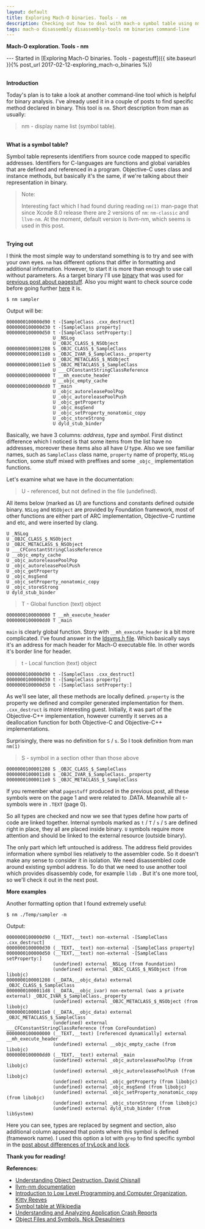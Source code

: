 ```yaml
---
layout: default
title: Exploring Mach-O binaries. Tools - nm
description: Checking out how to deal with mach-o symbol table using nm
tags: mach-o disassembly disassembly-tools nm binaries command-line
---
```


**Mach-O exploration. Tools - nm**

--- Started in [Exploring Mach-O binaries. Tools - pagestuff]({{ site.baseurl }}{% post_url 2017-02-12-exploring_mach-o_binaries %})
<br/>
<br/>

**Introduction**

Today's plan is to take a look at another command-line tool which is helpful for binary analysis. I've already used it in a couple of posts to find specific method declared in binary. This tool is `nm`. Short description from man as usually:

> nm - display name list (symbol table). 

<br>**What is a symbol table?**

Symbol table represents identifiers from source code mapped to specific addresses. Identifiers for C-languages are functions and global variables that are defined and referenced in a program. Objective-C uses class and instance methods, but basically it's the same, if we're talking about their representation in binary.

> Note:
>
> Interesting fact which I had found during reading `nm(1)` man-page that since Xcode 8.0 release there are 2 versions of `nm`: `nm-classic` and `llvm-nm`. At the moment, default version is llvm-nm, which seems is used in this post.

<br>**Trying out**

I think the most simple way to understand something is to try and see with your own eyes. `nm` has different options that differ in formatting and additional information. However, to start it is more than enough to use call without parameters. As a target binary I'll use [binary](https://github.com/skyylex/sampler/raw/master/exploring_mach-o_binaries-tools_pagestuff/output/sampler) that was used for [previous post about pagestuff]({{site.url}}/exploring_mach-o_binaries). Also you might want to check source code before going further [here](https://github.com/skyylex/sampler/blob/master/exploring_mach-o_binaries-tools_pagestuff/sampler/main.m) it is.

```
$ nm sampler
```

Output will be:

```
0000000100000d90 t -[SampleClass .cxx_destruct]
0000000100000d30 t -[SampleClass property]
0000000100000d50 t -[SampleClass setProperty:]
                 U _NSLog
                 U _OBJC_CLASS_$_NSObject
0000000100001208 S _OBJC_CLASS_$_SampleClass
00000001000011d8 s _OBJC_IVAR_$_SampleClass._property
                 U _OBJC_METACLASS_$_NSObject
00000001000011e0 S _OBJC_METACLASS_$_SampleClass
                 U ___CFConstantStringClassReference
0000000100000000 T __mh_execute_header
                 U __objc_empty_cache
0000000100000dd0 T _main
                 U _objc_autoreleasePoolPop
                 U _objc_autoreleasePoolPush
                 U _objc_getProperty
                 U _objc_msgSend
                 U _objc_setProperty_nonatomic_copy
                 U _objc_storeStrong
                 U dyld_stub_binder
```

Basically, we have 3 columns: *address*, *type* and *symbol*. First distinct difference which I noticed is that some items from the list have no addresses, moreover these items also all have *U* type. Also we see familiar names, such as `SampleClass` class name, `property` name of property, `NSLog` function, some stuff mixed with preffixes and some `_objc_` implementation functions.

Let's examine what we have in the documentation:

> U - referenced, but not defined in the file (undefined).

All items below (marked as *U*) are functions and constants defined outside binary. `NSLog` and `NSObject` are provided by Foundation framework, most of other functions are either part of ARC implementation, Objective-C runtime and etc, and were inserted by clang.

```
U _NSLog
U _OBJC_CLASS_$_NSObject
U _OBJC_METACLASS_$_NSObject
U ___CFConstantStringClassReference
U __objc_empty_cache
U _objc_autoreleasePoolPop
U _objc_autoreleasePoolPush
U _objc_getProperty
U _objc_msgSend
U _objc_setProperty_nonatomic_copy
U _objc_storeStrong
U dyld_stub_binder
```

> T - Global function (text) object

```
0000000100000000 T __mh_execute_header
0000000100000dd0 T _main
```

`main` is clearly global function. Story with `__mh_execute_header` is a bit more complicated. I've found answer in the [ldsyms.h file](https://opensource.apple.com/source/cctools/cctools-466/include/mach-o/ldsyms.h.auto.html). Which basically says it's an address for mach header for Mach-O executable file. In other words it's border line for header. 

> t - Local function (text) object

```
0000000100000d90 t -[SampleClass .cxx_destruct]
0000000100000d30 t -[SampleClass property]
0000000100000d50 t -[SampleClass setProperty:]
```

As we'll see later, all these methods are locally defined. `property` is the property we defined and compiler generated implementation for them. `.cxx_destruct` is more interesting guest. Initially, it was part of the Objective-C++ implementation, however currently it serves as a deallocation function for both Objective-C and Objective-C++ implementations.

Surprisingly, there was no definition for `S` / `s`. So I took definition from man `nm(1)`

> S - symbol in a section other than those above

```
0000000100001208 S _OBJC_CLASS_$_SampleClass
00000001000011d8 s _OBJC_IVAR_$_SampleClass._property
00000001000011e0 S _OBJC_METACLASS_$_SampleClass
```

If you remember what `pagestuff` produced in the previous post, all these symbols were on the page 1 and were related to .DATA. Meanwhile all `t`-symbols were in `.TEXT` (page 0).

So all types are checked and now we see that types define how parts of code are linked together. Internal symbols marked as `t` / `T` / `s` / `S` are defined right in place, they all are placed inside binary. `U` symbols require more attention and should be linked to the external resource (outside binary).

The only part which left untouched is address. The address field provides information where symbol lies relatively to the assembler code. So it doesn't make any sense to consider it in isolation. We need disassembled code around existing symbol address. To do that we need to use another tool which provides disassembly code, for example `lldb `. But it's one more tool, so we'll check it out in the next post.

**More examples**

Another formatting option that I found extremely useful:
```
$ nm ./Temp/sampler -m
```

Output:

```
0000000100000d90 (__TEXT,__text) non-external -[SampleClass .cxx_destruct]
0000000100000d30 (__TEXT,__text) non-external -[SampleClass property]
0000000100000d50 (__TEXT,__text) non-external -[SampleClass setProperty:]
                 (undefined) external _NSLog (from Foundation)
                 (undefined) external _OBJC_CLASS_$_NSObject (from libobjc)
0000000100001208 (__DATA,__objc_data) external _OBJC_CLASS_$_SampleClass
00000001000011d8 (__DATA,__objc_ivar) non-external (was a private external) _OBJC_IVAR_$_SampleClass._property
                 (undefined) external _OBJC_METACLASS_$_NSObject (from libobjc)
00000001000011e0 (__DATA,__objc_data) external _OBJC_METACLASS_$_SampleClass
                 (undefined) external ___CFConstantStringClassReference (from CoreFoundation)
0000000100000000 (__TEXT,__text) [referenced dynamically] external __mh_execute_header
                 (undefined) external __objc_empty_cache (from libobjc)
0000000100000dd0 (__TEXT,__text) external _main
                 (undefined) external _objc_autoreleasePoolPop (from libobjc)
                 (undefined) external _objc_autoreleasePoolPush (from libobjc)
                 (undefined) external _objc_getProperty (from libobjc)
                 (undefined) external _objc_msgSend (from libobjc)
                 (undefined) external _objc_setProperty_nonatomic_copy (from libobjc)
                 (undefined) external _objc_storeStrong (from libobjc)
                 (undefined) external dyld_stub_binder (from libSystem)
```

Here you can see, types are replaced by segment and section, also additional column appeared that points where this symbol is defined (framework name). I used this option a lot with `grep` to find specific symbol in the [post about differences of tryLock and lock]({{site.url}}/trylock_vs_lock).

**Thank you for reading!**

**References:**

- [Understanding Object Destruction. David Chisnall](http://www.informit.com/articles/article.aspx?p=1806938&seqNum=12)
- [llvm-nm documentation](https://llvm.org/docs/CommandGuide/llvm-nm.html) 
- [Introduction to Low Level Programming and Computer Organization, Kitty Reeves](http://web.cse.ohio-state.edu/~reeves.92/CSE2421au12/SlidesDay52.pdf)
- [Symbol table at Wikipedia](https://en.wikipedia.org/wiki/Symbol_table)
- [Understanding and Analyzing Application Crash Reports](https://developer.apple.com/library/content/technotes/tn2151/_index.html)
- [Object Files and Symbols. Nick Desaulniers](http://nickdesaulniers.github.io/blog/2016/08/13/object-files-and-symbols/#disqus_thread)